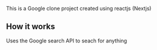 This is a Google clone project created using reactjs (Nextjs)

## How it works

Uses the Google search API to seach for anything
